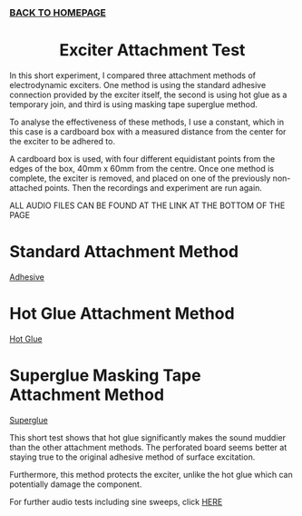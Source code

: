 ### [BACK TO HOMEPAGE](https://ejwilcoxprojects.github.io)

<h1 align="center">Exciter Attachment Test</h1>

In this short experiment, I compared three attachment methods of electrodynamic exciters. One method is using the standard adhesive connection provided by the exciter itself, the second is using hot glue as a temporary join, and third is using masking tape superglue method.

To analyse the effectiveness of these methods, I use a constant, which in this case is a cardboard box with a measured distance from the center for the exciter to be adhered to. 

A cardboard box is used, with four different equidistant points from the edges of the box, 40mm x 60mm from the centre. Once one method is complete, the exciter is removed, and placed on one of the previously non-attached points. Then the recordings and experiment are run again.

ALL AUDIO FILES CAN BE FOUND AT THE LINK AT THE BOTTOM OF THE PAGE

# Standard Attachment Method

[Adhesive](https://i.ibb.co/5vVkpZz/Adhesive-White.png)

# Hot Glue Attachment Method
[Hot Glue](https://i.ibb.co/FqXp56H/Hot-Glue-White.png)

# Superglue Masking Tape Attachment Method
[Superglue](https://i.ibb.co/bmrPsGd/Masking-Tape-Super-Glue-White.png)

This short test shows that hot glue significantly makes the sound muddier than the other attachment methods. The perforated board seems better at staying true to the original adhesive method of surface excitation.

Furthermore, this method protects the exciter, unlike the hot glue which can potentially damage the component.



For further audio tests including sine sweeps, click [HERE](https://drive.google.com/drive/folders/1Hm65eN2eeLTiVb8xppFvALCoJ_bmDcgq?usp=sharing)
